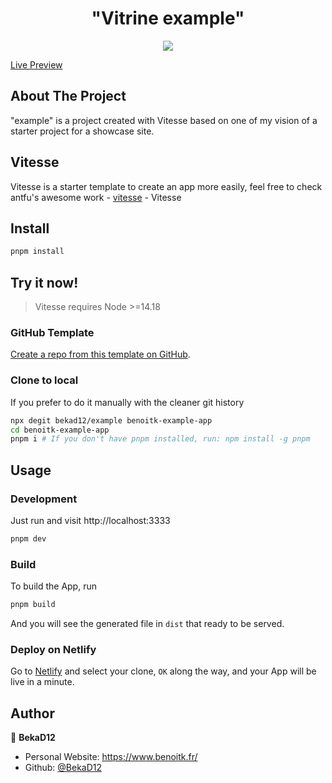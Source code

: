 <h1 align="center">"Vitrine example"</h1>

<p align="center">
  <img src="https://api.netlify.com/api/v1/badges/1071c3bf-2329-4cf2-a00f-2ac5b835d8ca/deploy-status"/>
</p>
  
[Live Preview](https://vitrine-example.netlify.app/)


## About The Project

"example" is a project created with Vitesse based on one of my vision of a starter project for a showcase site.

## Vitesse

Vitesse is a starter template to create an app more easily, feel free to check antfu's awesome work - [vitesse](https://github.com/antfu/vitesse) - Vitesse

## Install

```sh
pnpm install
```

## Try it now!

> Vitesse requires Node >=14.18

### GitHub Template

[Create a repo from this template on GitHub](https://github.com/bekad12/example/generate).

### Clone to local

If you prefer to do it manually with the cleaner git history

```bash
npx degit bekad12/example benoitk-example-app
cd benoitk-example-app
pnpm i # If you don't have pnpm installed, run: npm install -g pnpm
```

## Usage

### Development

Just run and visit http://localhost:3333

```bash
pnpm dev
```

### Build

To build the App, run

```bash
pnpm build
```

And you will see the generated file in `dist` that ready to be served.

### Deploy on Netlify

Go to [Netlify](https://app.netlify.com/start) and select your clone, `OK` along the way, and your App will be live in a minute.

## Author

👤 **BekaD12**

- Personal Website: https://www.benoitk.fr/
- Github: [@BekaD12](https://github.com/bekad12)